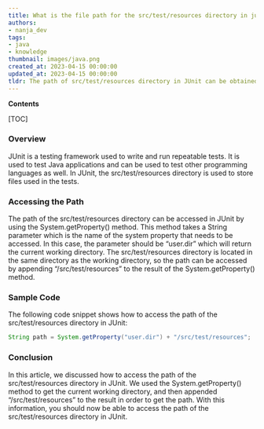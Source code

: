 ```yaml
---
title: What is the file path for the src/test/resources directory in junit?
authors:
- nanja_dev
tags:
- java
- knowledge
thumbnail: images/java.png
created_at: 2023-04-15 00:00:00
updated_at: 2023-04-15 00:00:00
tldr: The path of src/test/resources directory in JUnit can be obtained using the ClassLoader.getResource() method.
---
```


**Contents**

[TOC]

### Overview

JUnit is a testing framework used to write and run repeatable tests. It is used to test Java applications and can be used to test other programming languages as well. In JUnit, the src/test/resources directory is used to store files used in the tests.

### Accessing the Path

The path of the src/test/resources directory can be accessed in JUnit by using the System.getProperty() method. This method takes a String parameter which is the name of the system property that needs to be accessed. In this case, the parameter should be “user.dir” which will return the current working directory. The src/test/resources directory is located in the same directory as the working directory, so the path can be accessed by appending “/src/test/resources” to the result of the System.getProperty() method.

### Sample Code

The following code snippet shows how to access the path of the src/test/resources directory in JUnit:

```java
String path = System.getProperty("user.dir") + "/src/test/resources";
```

### Conclusion

In this article, we discussed how to access the path of the src/test/resources directory in JUnit. We used the System.getProperty() method to get the current working directory, and then appended “/src/test/resources” to the result in order to get the path. With this information, you should now be able to access the path of the src/test/resources directory in JUnit.
